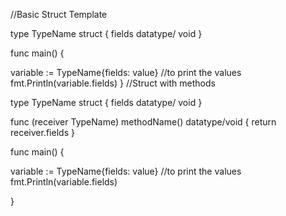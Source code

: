 //Basic Struct Template

type TypeName struct {
fields datatype/ void
}

func main() {

variable := TypeName{fields: value}
//to print the values
fmt.Println(variable.fields)
}
//Struct with methods 

type TypeName struct {
fields datatype/ void
}

func (receiver TypeName) methodName() datatype/void {
 return receiver.fields
}

func main() {

variable := TypeName{fields: value}
//to print the values
fmt.Println(variable.fields)

}
